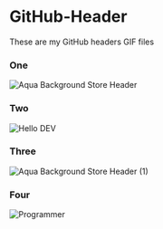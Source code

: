 # GitHub-Header
These are my GitHub headers GIF files

### One
![Aqua Background Store Header](https://user-images.githubusercontent.com/90132275/206919719-12916643-ea94-42b3-bf2c-2e6b57543bb6.gif)

### Two
![Hello DEV](https://user-images.githubusercontent.com/90132275/206917617-16944bf6-e576-42f4-ba44-44f5cf226283.gif)

### Three
![Aqua Background Store Header (1)](https://user-images.githubusercontent.com/90132275/206919728-e5392f84-c137-456e-9928-b62c7caf34ff.gif)

### Four
![Programmer](https://user-images.githubusercontent.com/90132275/206977398-6ae9b10f-89d7-488f-bb6d-862d36093e46.gif)
